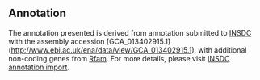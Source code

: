 
Annotation
----------

The annotation presented is derived from annotation submitted to
[INSDC](http://www.insdc.org) with the assembly accession [GCA\_013402915.1]
(http://www.ebi.ac.uk/ena/data/view/GCA_013402915.1),
with additional non-coding genes from
[Rfam](http://rfam.xfam.org/). For more details, please visit [INSDC
annotation import](http://ensemblgenomes.org/info/data/insdc_annotation).
